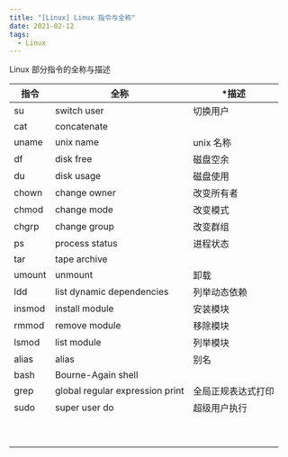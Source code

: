 ```yaml
---
title: "[Linux] Linux 指令与全称"
date: 2021-02-12
tags:
  - Linux
---
```


Linux 部分指令的全称与描述

<!--more-->

| 指令   | 全称                            | *描述              |
| ------ | ------------------------------- | ------------------ |
| su     | switch user                     | 切换用户           |
| cat    | concatenate                     |                    |
| uname  | unix name                       | unix 名称          |
| df     | disk free                       | 磁盘空余           |
| du     | disk usage                      | 磁盘使用           |
| chown  | change owner                    | 改变所有者         |
| chmod  | change mode                     | 改变模式           |
| chgrp  | change group                    | 改变群组           |
| ps     | process status                  | 进程状态           |
| tar    | tape archive                    |                    |
| umount | unmount                         | 卸载               |
| ldd    | list dynamic dependencies       | 列举动态依赖       |
| insmod | install module                  | 安装模块           |
| rmmod  | remove module                   | 移除模块           |
| lsmod  | list module                     | 列举模块           |
| alias  | alias                           | 别名               |
| bash   | Bourne-Again shell              |                    |
| grep   | global regular expression print | 全局正规表达式打印 |
| sudo   | super user do                   | 超级用户执行       |
|        |                                 |                    |
|        |                                 |                    |
|        |                                 |                    |
|        |                                 |                    |
|        |                                 |                    |
|        |                                 |                    |
|        |                                 |                    |
|        |                                 |                    |
|        |                                 |                    |

